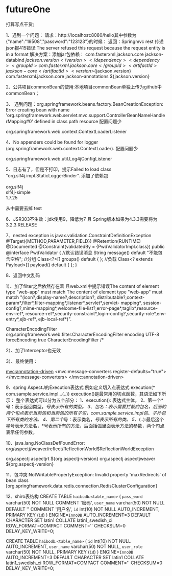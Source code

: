 # futureOne
打算写点干货;

1、遇到一个问题：
请求：http://localhost:8080/hello其中参数为{"name":"19508","password":"123123"}的时候：
返回：Springmvc rest 传递json报415错误:The server refused this request because the request entity is in a format
解决方案：添加jar包依赖：
    <dependency>
      <groupId>com.fasterxml.jackson.core</groupId>
      <artifactId>jackson-databind</artifactId>
      <version>${jackson.version}</version>
    </dependency>
    <dependency>
      <groupId>com.fasterxml.jackson.core</groupId>
      <artifactId>jackson-core</artifactId>
      <version>${jackson.version}</version>
    </dependency>
    <dependency>
      <groupId>com.fasterxml.jackson.core</groupId>
      <artifactId>jackson-annotations</artifactId>
      <version>${jackson.version}</version>
    </dependency>

2、公共项目commonBean的使用:本地项目commonBean单独上传为github中commonBean；

3、 遇到问题：org.springframework.beans.factory.BeanCreationException: Error creating bean with name 'org.springframework.web.servlet.mvc.support.ControllerBeanNameHandlerMapping#0' defined in class path resource
配置问题少
  <!-- 配置Spring2:配置Spring监听2 -->
  <listener>
    <listener-class>org.springframework.web.context.ContextLoaderListener</listener-class>
  </listener>

4、No appenders could be found for logger (org.springframework.web.context.ContextLoader).
配置问题少
<!-- Log4j的监听器要放在spring监听器前面 -->
  <listener>
    <listener-class>org.springframework.web.util.Log4jConfigListener</listener-class>
  </listener>  

5、日志有了，但是不打印，提示Failed to load class "org.slf4j.impl.StaticLoggerBinder".
添加了依赖包  
<dependency>  
    <groupId>org.slf4j</groupId>  
    <artifactId>slf4j-simple</artifactId>  
    <version>1.7.25</version>  
</dependency>  

从中需要去掉  <scope>test</scope>


6、JSR303不生效：jdk使用9，降低为7 且 Spring版本如果为4.3.3需要将为3.2.3.RELEASE

7、nested exception is javax.validation.ConstraintDefinitionException
@Target({METHOD,PARAMETER,FIELD})
@Retention(RUNTIME)
@Documented
@Constraint(validatedBy = {PwdValidatorImpl.class})
public @interface PwdValidator {
    //默认错误消息
    String message() default "不能包含空格";
    //分组
    Class<?>[] groups() default { };
    //负载
    Class<? extends Payload>[] payload() default { };
}

8、返回中文乱码

1）、加了filter之后依然存在着
且web.xml中提示错误The content of element type "web-app" must match
The content of element type "web-app" must match "(icon?,display-name?,description?,
distributable?,context-param*,filter*,filter-mapping*,listener*,servlet*,servlet- mapping*,
session-config?,mime-mapping*,welcome-file-list?,error-page*,taglib*,resource-env-ref*,
resource-ref*,security-constraint*,login-config?,security-role*,env-entry*,ejb-ref*,
ejb-local-ref*)".

<!-- 配置springMVC编码过滤器 -->
  <filter>
    <filter-name>CharacterEncodingFilter</filter-name>
    <filter-class>org.springframework.web.filter.CharacterEncodingFilter</filter-class>
    <!-- 设置过滤器中的属性值 -->
    <init-param>
      <param-name>encoding</param-name>
      <param-value>UTF-8</param-value>
    </init-param>
    <!-- 启动过滤器 -->
    <init-param>
      <param-name>forceEncoding</param-name>
      <param-value>true</param-value>
    </init-param>
  </filter>
  <!-- 过滤所有请求 -->
  <filter-mapping>
    <filter-name>CharacterEncodingFilter</filter-name>
    <url-pattern>/*</url-pattern>
  </filter-mapping>

2）、加了Interceptor也无效

3）、最终使用：
<!-- 加入注解驱动 -->
<mvc:annotation-driven>
    <mvc:message-converters register-defaults="true">
         <bean class="org.springframework.http.converter.StringHttpMessageConverter">
              <property name="supportedMediaTypes" value = "text/plain;charset=UTF-8" />
         </bean>
    </mvc:message-converters>
</mvc:annotation-driven>  

9、spring AspectJ的Execution表达式
例如定义切入点表达式 execution(* com.sample.service.impl..*.*(..))
execution()是最常用的切点函数，其语法如下所示：
 整个表达式可以分为五个部分：
    1、execution(): 表达式主体。
    2、第一个*号：表示返回类型，*号表示所有的类型。
    3、包名：表示需要拦截的包名，后面的两个句点表示当前包和当前包的所有子包，com.sample.service.impl包、子孙包下所有类的方法。
    4、第二个*号：表示类名，*号表示所有的类。
    5、*(..):最后这个星号表示方法名，*号表示所有的方法，后面括弧里面表示方法的参数，两个句点表示任何参数。

10、java.lang.NoClassDefFoundError: org/aspectj/weaver/reflect/ReflectionWorld$ReflectionWorldException
<!-- begin AspectJ -->
<dependency>
       <groupId>org.aspectj</groupId>
       <artifactId>aspectjrt</artifactId>
       <version>${org.aspectj-version}</version>
     </dependency>
     <dependency>
       <groupId>org.aspectj</groupId>
       <artifactId>aspectjweaver</artifactId>
       <version>${org.aspectj-version}</version>
</dependency>
     <!-- end AspectJ -->   
 
11、包冲突
NotWritablePropertyException: Invalid property 'maxRedirects' of bean class [org.springframework.data.redis.connection.RedisClusterConfiguration]

12、shiro表结构
CREATE TABLE `haibodb`.`<table_name>` (
	`pass_word` varchar(50) NOT NULL COMMENT '密码',
	`user_name` varchar(50) NOT NULL DEFAULT '' COMMENT '用户名',
	`id` int(10) NOT NULL AUTO_INCREMENT,
	PRIMARY KEY (`id`)
) ENGINE=`InnoDB` AUTO_INCREMENT=3 DEFAULT CHARACTER SET latin1 COLLATE latin1_swedish_ci ROW_FORMAT=COMPACT COMMENT='' CHECKSUM=0 DELAY_KEY_WRITE=0;

CREATE TABLE `haibodb`.`<table_name>` (
	`id` int(10) NOT NULL AUTO_INCREMENT,
	`user_name` varchar(50) NOT NULL,
	`user_role` varchar(50) NOT NULL,
	PRIMARY KEY (`id`)
) ENGINE=`InnoDB` AUTO_INCREMENT=3 DEFAULT CHARACTER SET latin1 COLLATE latin1_swedish_ci ROW_FORMAT=COMPACT COMMENT='' CHECKSUM=0 DELAY_KEY_WRITE=0;

     